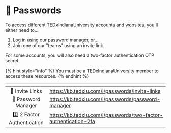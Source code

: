 # 👥 Passwords

To access different TEDxIndianaUniversity accounts and websites, you'll either need to...

1. Log in using our password manager, or...
2. Join one of our "teams" using an invite link

For some accounts, you will also need a two-factor authentication OTP secret.

{% hint style="info" %}
You must be a TEDxIndianaUniversity member to access these resources.
{% endhint %}

<table data-view="cards"><thead><tr><th align="center"></th><th data-type="content-ref"></th></tr></thead><tbody><tr><td align="center">🔗 Invite Links  </td><td><a href="https://kb.tedxiu.com/i/passwords/invite-links">https://kb.tedxiu.com/i/passwords/invite-links</a></td></tr><tr><td align="center">🔑 Password Manager  </td><td><a href="https://kb.tedxiu.com/i/passwords/password-manager">https://kb.tedxiu.com/i/passwords/password-manager</a></td></tr><tr><td align="center"> 2️⃣ 2 Factor Authentication</td><td><a href="https://kb.tedxiu.com/i/passwords/two-factor-authentication-2fa">https://kb.tedxiu.com/i/passwords/two-factor-authentication-2fa</a></td></tr></tbody></table>
